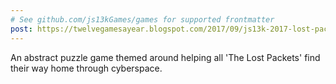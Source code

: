 ```yaml
---
# See github.com/js13kGames/games for supported frontmatter
post: https://twelvegamesayear.blogspot.com/2017/09/js13k-2017-lost-packets-retrospective.html
---
```

An abstract puzzle game themed around helping all 'The Lost Packets' find their way home through cyberspace.